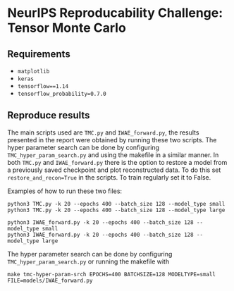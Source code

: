 # NeurIPS Reproducability Challenge: Tensor Monte Carlo

## Requirements
* ```matplotlib```
* ```keras```
* ```tensorflow==1.14```
* ```tensorflow_probability=0.7.0```


## Reproduce results
The main scripts used are ```TMC.py``` and ```IWAE_forward.py```, the results presented in the report were obtained by running these two scripts. The hyper parameter search can be done by configuring ```TMC_hyper_param_search.py``` and using the makefile in a similar manner. In both ```TMC.py``` and ```IWAE_forward.py``` there is the option to restore a model from a previously saved checkpoint and plot reconstructed data. To do this set ```restore_and_recon=True``` in the scripts. To train regularly set it to False.

Examples of how to run these two files:

```python3 TMC.py -k 20 --epochs 400 --batch_size 128 --model_type small```   
```python3 TMC.py -k 20 --epochs 400 --batch_size 128 --model_type large```   

```python3 IWAE_forward.py -k 20 --epochs 400 --batch_size 128 --model_type small```  
```python3 IWAE_forward.py -k 20 --epochs 400 --batch_size 128 --model_type large```   

The hyper parameter search can be done by configuring ```TMC_hyper_param_search.py``` or running the makefile with

```make tmc-hyper-param-srch EPOCHS=400 BATCHSIZE=128 MODELTYPE=small FILE=models/IWAE_forward.py```
